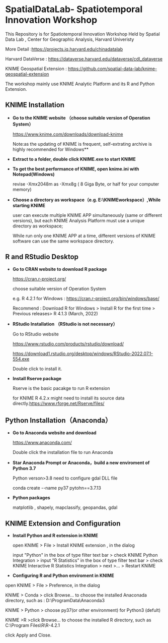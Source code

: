 # SpatialDataLab- Spatiotemporal Innovation Workshop 

This Repository is for Spatiotemporal Innovation Workshop Held by Spatial Data Lab , Center for Geographic Analysis, Harvard Univeristy

More Detail :https://projects.iq.harvard.edu/chinadatalab

Harvard DataVerse : https://dataverse.harvard.edu/dataverse/cdl_dataverse

KNIME Geospatial Extension : https://github.com/spatial-data-lab/knime-geospatial-extension

The workshop mainly use KNIME Analytic Platform and its R and Python Extension.

## KNIME Installation

- **Go to the KNIME website （choose suitable version of Operation System）**

  https://www.knime.com/downloads/download-knime

  Note:as the updating of KNIME is frequent, self-extrating archive is highly recommended for Windows**

- **Extract to a folder, double click KNIME.exe to start KNIME**

- **To get the best performance of KNIME, open knime.ini with Notepad(Windows)**

  revise -Xmx2048m  as -Xmx8g  ( 8 Giga Byte, or half for your computer memory)

- **Choose a directory as workspace（e.g. E:\KNIMEworkspace）,While starting KNIME**

    user can execute multiple KNIME APP simultaneously (same or different versions), but each KNIME Analysis Platform must use a unique directory as workspace;
    
    While run only one KNIME APP at a time, different versions of KNIME software can use the same workspace directory.


## R and RStudio Desktop 
- **Go to CRAN website to download R package**

  https://cran.r-project.org/
  
  choose suitable version of Operation System
  
  e.g. R 4.2.1 for Windows :  https://cran.r-project.org/bin/windows/base/
  
  Recommend : Download R for Windows > Install R for the first time > Previous releases>  R 4.1.3 (March, 2022)

- **RStudio Installation （RStudio is not necessary）**

  Go to RStudio website 
  
  https://www.rstudio.com/products/rstudio/download/
  
  https://download1.rstudio.org/desktop/windows/RStudio-2022.07.1-554.exe
  
  Double click to install it.
  
- **Install Rserve package**

  Rserve is the basic pacakge to run R extension 
  
  for KNIME R 4.2.x might need to install its source data directly.https://www.rforge.net/Rserve/files/

##  Python Installation（Anaconda）

- **Go to Anaconda website and download**

  https://www.anaconda.com/ 

  Double click the installation file to run Anaconda

- **Star Anaconda Prompt or Anaconda，build a new enviroment  of Python 3.7**

  Python verson>3.8 need to configure gdal DLL file
  
  conda create --name py37 pytohn==3.7.13

- **Python packages**

  matplotlib ,  shapely,  mapclassify,  geopandas,  gdal

##  KNIME Extension and Configuration

- **Install Python and R extension in KNIME**

  open KNIME > File > Install KNIME extension , in the dialog
    
  input "Python" in the box of  type filter text bar  > check KNIME Python Integration > input "R Statistics" in the box of  type filter text bar  > check KNIME Interactive R Statistics Integration > next >... > Restart KNIME
 
 - **Configuring R and Python enviroment in KNIME**
 
  open KNIME > File > Preference, in the dialog
  
  KNIME > Conda > click Browse... to choose the installed Anaconada directory, such as : D:\ProgramData\Anaconda3
  
  KNIME > Python > choose py37(or other environment) for Python3 (defult)
  
  KNIME >R >click Browse... to choose the installed R directory, such as C:\Program Files\R\R-4.2.1
  
  click Apply and Close.
 
 
